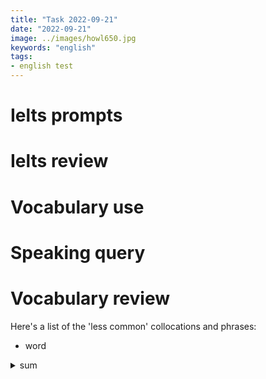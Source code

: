 ```yaml
---
title: "Task 2022-09-21"
date: "2022-09-21"
image: ../images/howl650.jpg
keywords: "english"
tags:
- english test
---
```

# Ielts prompts
# Ielts review

# Vocabulary use
# Speaking query
# Vocabulary review
Here's a list of the 'less common' collocations and phrases:
* word

<details><summary>sum</summary>
* details
* test
* yest
</details>

